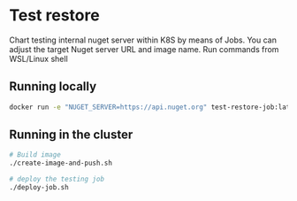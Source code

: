 # Test restore

Chart testing internal nuget server within K8S by means of Jobs.
You can adjust the target Nuget server URL and image name.
Run commands from WSL/Linux shell

## Running locally

```sh
docker run -e "NUGET_SERVER=https://api.nuget.org" test-restore-job:latest 
```

## Running in the cluster

```sh
# Build image
./create-image-and-push.sh

# deploy the testing job 
./deploy-job.sh
```
